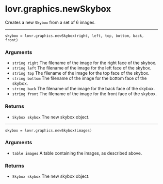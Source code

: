 <!--
category: reference
-->

lovr.graphics.newSkybox
===

Creates a new `Skybox` from a set of 6 images.

---

    skybox = lovr.graphics.newSkybox(right, left, top, bottom, back, front)

### Arguments

- `string right` The filename of the image for the right face of the skybox.
- `string left` The filename of the image for the left face of the skybox.
- `string top` The filename of the image for the top face of the skybox.
- `string bottom` The filename of the image for the bottom face of the skybox.
- `string back` The filename of the image for the back face of the skybox.
- `string front` The filename of the image for the front face of the skybox.

### Returns

- `Skybox skybox` The new skybox object.

---

    skybox = lovr.graphics.newSkybox(images)

### Arguments

- `table images` A table containing the images, as described above.

### Returns

- `Skybox skybox` The new skybox object.
